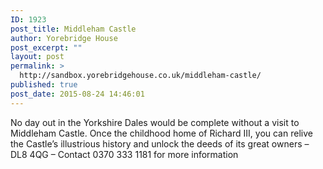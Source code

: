 ```yaml
---
ID: 1923
post_title: Middleham Castle
author: Yorebridge House
post_excerpt: ""
layout: post
permalink: >
  http://sandbox.yorebridgehouse.co.uk/middleham-castle/
published: true
post_date: 2015-08-24 14:46:01
---
```

No day out in the Yorkshire Dales would be complete without a visit to Middleham Castle. Once the childhood home of Richard III, you can relive the Castle’s illustrious history and unlock the deeds of its great owners – DL8 4QG – Contact 0370 333 1181 for more information